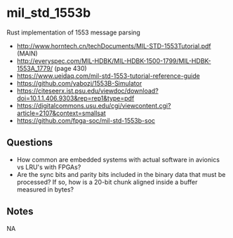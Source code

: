 # mil_std_1553b
Rust implementation of 1553 message parsing

* http://www.horntech.cn/techDocuments/MIL-STD-1553Tutorial.pdf (MAIN)
* http://everyspec.com/MIL-HDBK/MIL-HDBK-1500-1799/MIL-HDBK-1553A_1779/ (page 430)
* https://www.ueidaq.com/mil-std-1553-tutorial-reference-guide
* https://github.com/yabozj/1553B-Simulator
* https://citeseerx.ist.psu.edu/viewdoc/download?doi=10.1.1.406.9303&rep=rep1&type=pdf
* https://digitalcommons.usu.edu/cgi/viewcontent.cgi?article=2107&context=smallsat
* https://github.com/fpga-soc/mil-std-1553b-soc

## Questions

* How common are embedded systems with actual software in avionics vs LRU's with FPGAs?
* Are the sync bits and parity bits included in the binary data that must be processed? If so, how is a 20-bit chunk aligned inside a buffer measured in bytes?

## Notes

NA
